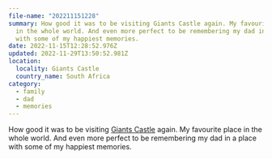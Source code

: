 ```yaml
---
file-name: "202211151228"
summary: How good it was to be visiting Giants Castle again. My favourite place
  in the whole world. And even more perfect to be remembering my dad in a place
  with some of my happiest memories.
date: 2022-11-15T12:28:52.976Z
updated: 2022-11-29T13:50:52.981Z
location:
  locality: Giants Castle
  country_name: South Africa
category:
  - family
  - dad
  - memories
---
```

How good it was to be visiting [Giants Castle](https://goo.gl/maps/V7rCD1VrVGkzESXz6) again. My favourite place in the whole world. And even more perfect to be remembering my dad in a place with some of my happiest memories.
